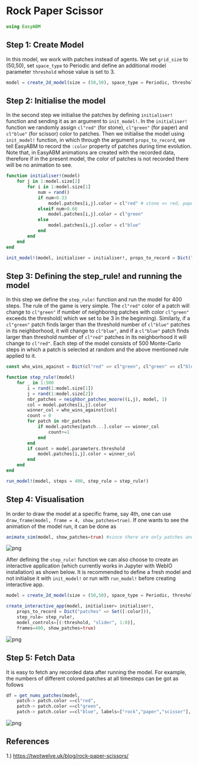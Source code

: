 
# Rock Paper Scissor

```julia
using EasyABM
```

## Step 1: Create Model

In this model, we work with patches instead of agents. We set `grid_size` to (50,50), set `space_type` to Periodic and define an additional model parameter `threshold` whose value is set to 3. 

```julia
model = create_2d_model(size = (50,50), space_type = Periodic, threshold = 3)
```

## Step 2: Initialise the model

In the second step we initialise the patches by defining `initialiser!` function and sending it as an argument to `init_model!`. In the `initialiser!` function we randomly assign `cl"red"` (for stone), `cl"green"` (for paper) and `cl"blue"` (for scissor) color to patches. Then we initialise the model using `init_model!` function, in which through the argument `props_to_record`, we tell EasyABM to record the `:color` property of patches during time evolution. Note that, in EasyABM animations are created with the recorded data, therefore if in the present model, the color of patches is not recorded there will be no animation to see. 


```julia
function initialiser!(model)
    for j in 1:model.size[2]
        for i in 1:model.size[1]
            num = rand()
            if num<0.33
                model.patches[i,j].color = cl"red" # stone => red, paper => green, scissor => blue
            elseif num>0.66
                model.patches[i,j].color = cl"green"
            else
                model.patches[i,j].color = cl"blue"
            end
        end
    end
end

init_model!(model, initialiser = initialiser!, props_to_record = Dict("patches" => Set([:color])))
```

## Step 3: Defining the step_rule! and running the model

In this step we define the `step_rule!` function and run the model for 400 steps. The rule of the game is very simple. The `cl"red"` color of a patch will change to `cl"green"` if number of neighboring patches with color `cl"green"` exceeds the threshold( which we set to be 3 in the beginning). Similarly, if a `cl"green"` patch finds larger than the threshold number of `cl"blue"` patches in its neighborhood, it will change to `cl"blue"`, and if a `cl"blue"` patch finds larger than threshold number of `cl"red"` patches in its neighborhood it will change to `cl"red"`. Each step of the model consists of 500 Monte-Carlo steps in which a patch is selected at random and the above mentioned rule applied to it. 

```julia
const who_wins_against = Dict(cl"red" => cl"green", cl"green" => cl"blue", cl"blue" => cl"red")

function step_rule!(model)
    for _ in 1:500
        i = rand(1:model.size[1])
        j = rand(1:model.size[2])
        nbr_patches = neighbor_patches_moore((i,j), model, 1)
        col = model.patches[i,j].color
        winner_col = who_wins_against[col]
        count = 0 
        for patch in nbr_patches
            if model.patches[patch...].color == winner_col
                count+=1
            end
        end
        if count > model.parameters.threshold
            model.patches[i,j].color = winner_col
        end
    end
end

run_model!(model, steps = 400, step_rule = step_rule!)
```

## Step 4: Visualisation

In order to draw the model at a specific frame, say 4th, one can use `draw_frame(model, frame = 4, show_patches=true)`. If one wants to see the animation of the model run, it can be done as 

```julia
animate_sim(model, show_patches=true) #since there are only patches and no agents, show_patches must be true for the animation
```

![png](assets/StonePaperScissor/SPSAnim1.png)


After defining the `step_rule!` function we can also choose to create an interactive application (which currently works in Jupyter with WebIO installation) as shown below. It is recommended to define a fresh model and not initialise it with `init_model!` or run with `run_model!` before creating interactive app.

```julia
model = create_2d_model(size = (50,50), space_type = Periodic, threshold = 3)

create_interactive_app(model, initialiser= initialiser!,
    props_to_record = Dict("patches" => Set([:color])),
    step_rule= step_rule!,
    model_controls=[(:threshold, "slider", 1:8)], 
    frames=400, show_patches=true) 
```

![png](assets/StonePaperScissor/SPSIntApp.png)




## Step 5: Fetch Data 

It is easy to fetch any recorded data after running the model. For example, the numbers of different colored patches at all timesteps can be got as follows

```julia
df = get_nums_patches(model, 
    patch-> patch.color ==cl"red", 
    patch-> patch.color ==cl"green", 
    patch-> patch.color ==cl"blue", labels=["rock","paper","scissor"], plot_result=true)
```

![png](assets/StonePaperScissor/SPSPlot1.png)


## References
1.) https://twotwelve.uk/blog/rock-paper-scissors/

    


